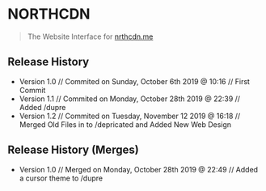 # NORTHCDN
> The Website Interface for [nrthcdn.me](https://nrthcdn.me)

## Release History
* Version 1.0 // Commited on Sunday, October 6th 2019 @ 10:16 // First Commit
* Version 1.1 // Commited on Monday, October 28th 2019 @ 22:39 // Added /dupre
* Version 1.2 // Commited on Tuesday, November 12 2019 @ 16:18 // Merged Old Files in to /depricated and Added New Web Design

## Release History (Merges)
* Version 1.0 // Merged on Monday, October 28th 2019 @ 22:49 // Added a cursor theme to /dupre

